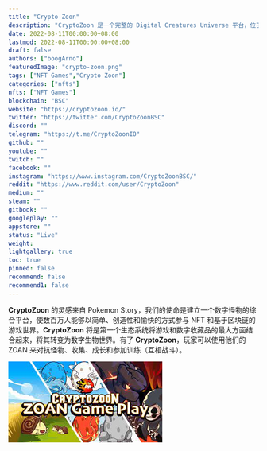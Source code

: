 ```yaml
---
title: "Crypto Zoon"
description: "CryptoZoon 是一个完整的 Digital Creatures Universe 平台，位于币安智能链 (BSC) 上。"
date: 2022-08-11T00:00:00+08:00
lastmod: 2022-08-11T00:00:00+08:00
draft: false
authors: ["boogArno"]
featuredImage: "crypto-zoon.png"
tags: ["NFT Games","Crypto Zoon"]
categories: ["nfts"]
nfts: ["NFT Games"]
blockchain: "BSC"
website: "https://cryptozoon.io/"
twitter: "https://twitter.com/CryptoZoonBSC"
discord: ""
telegram: "https://t.me/CryptoZoonIO"
github: ""
youtube: ""
twitch: ""
facebook: ""
instagram: "https://www.instagram.com/CryptoZoonBSC/"
reddit: "https://www.reddit.com/user/CryptoZoon"
medium: ""
steam: ""
gitbook: ""
googleplay: ""
appstore: ""
status: "Live"
weight: 
lightgallery: true
toc: true
pinned: false
recommend: false
recommend1: false
---
```

**CryptoZoon** 的灵感来自 Pokemon Story，我们的使命是建立一个数字怪物的综合平台，使数百万人能够以简单、创造性和愉快的方式参与 NFT 和基于区块链的游戏世界。**CryptoZoon** 将是第一个生态系统将游戏和数字收藏品的最大方面结合起来，将其转变为数字生物世界。有了 **CryptoZoon**，玩家可以使用他们的 ZOAN 来对抗怪物、收集、成长和参加训练（互相战斗）。

![download](download.jpg)
